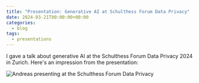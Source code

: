 ```yaml
---
title: "Presentation: Generative AI at Schulthess Forum Data Privacy"
date: 2024-03-21T00:00:00+00:00
categories:
  - blog
tags:
  - presentations
---
```


I gave a talk about generative AI at the Schulthess Forum Data Privacy 2024 in Zurich. Here's an impression from the presentation:

![Andreas presenting at the Schulthess Forum Data Privacy](../../assets/images/schulthess.jpg)
